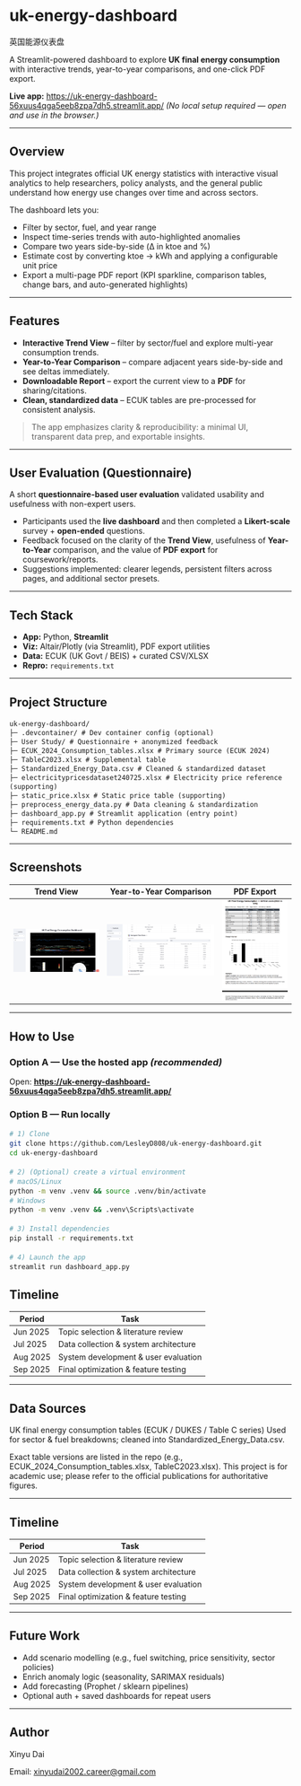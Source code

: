 # uk-energy-dashboard
英国能源仪表盘

A Streamlit-powered dashboard to explore **UK final energy consumption** with interactive trends, year-to-year comparisons, and one-click PDF export.

**Live app:** https://uk-energy-dashboard-56xuus4qga5eeb8zpa7dh5.streamlit.app/  *(No local setup required — open and use in the browser.)*

---

## Overview

This project integrates official UK energy statistics with interactive visual analytics to help researchers, policy analysts, and the general public understand how energy use changes over time and across sectors.

The dashboard lets you:

- Filter by sector, fuel, and year range
- Inspect time-series trends with auto-highlighted anomalies
- Compare two years side-by-side (Δ in ktoe and %)
- Estimate cost by converting ktoe → kWh and applying a configurable unit price
- Export a multi-page PDF report (KPI sparkline, comparison tables, change bars, and auto-generated highlights)

---

## Features

- **Interactive Trend View** – filter by sector/fuel and explore multi-year consumption trends.  
- **Year-to-Year Comparison** – compare adjacent years side-by-side and see deltas immediately.  
- **Downloadable Report** – export the current view to a **PDF** for sharing/citations.  
- **Clean, standardized data** – ECUK tables are pre-processed for consistent analysis.  

> The app emphasizes clarity & reproducibility: a minimal UI, transparent data prep, and exportable insights.

---

## User Evaluation (Questionnaire)

A short **questionnaire-based user evaluation** validated usability and usefulness with non-expert users.

- Participants used the **live dashboard** and then completed a **Likert-scale** survey + **open-ended** questions.  
- Feedback focused on the clarity of the **Trend View**, usefulness of **Year-to-Year** comparison, and the value of **PDF export** for coursework/reports.  
- Suggestions implemented: clearer legends, persistent filters across pages, and additional sector presets.

---

## Tech Stack

- **App:** Python, **Streamlit**  
- **Viz:** Altair/Plotly (via Streamlit), PDF export utilities  
- **Data:** ECUK (UK Govt / BEIS) + curated CSV/XLSX  
- **Repro:** `requirements.txt`

---

## Project Structure
```
uk-energy-dashboard/
├─ .devcontainer/ # Dev container config (optional)
├─ User Study/ # Questionnaire + anonymized feedback
├─ ECUK_2024_Consumption_tables.xlsx # Primary source (ECUK 2024)
├─ TableC2023.xlsx # Supplemental table
├─ Standardized_Energy_Data.csv # Cleaned & standardized dataset
├─ electricitypricesdataset240725.xlsx # Electricity price reference (supporting)
├─ static_price.xlsx # Static price table (supporting)
├─ preprocess_energy_data.py # Data cleaning & standardization
├─ dashboard_app.py # Streamlit application (entry point)
├─ requirements.txt # Python dependencies
└─ README.md
```


---

## Screenshots

| Trend View | Year-to-Year Comparison | PDF Export |
|---|---|---|
| ![Trend](screenshots/Trend%20View.png) | ![Y2Y](screenshots/Year-to-Year%20Comparison.png) | ![PDF](screenshots/PDF%20Export.png) |

---

## How to Use

### Option A — Use the hosted app *(recommended)*
Open: **https://uk-energy-dashboard-56xuus4qga5eeb8zpa7dh5.streamlit.app/**

### Option B — Run locally
```bash
# 1) Clone
git clone https://github.com/LesleyD808/uk-energy-dashboard.git
cd uk-energy-dashboard

# 2) (Optional) create a virtual environment
# macOS/Linux
python -m venv .venv && source .venv/bin/activate
# Windows
python -m venv .venv && .venv\Scripts\activate

# 3) Install dependencies
pip install -r requirements.txt

# 4) Launch the app
streamlit run dashboard_app.py
```


## Timeline

| Period   | Task                                  |
|----------|---------------------------------------|
| Jun 2025 | Topic selection & literature review   |
| Jul 2025 | Data collection & system architecture |
| Aug 2025 | System development & user evaluation  |
| Sep 2025 | Final optimization & feature testing  |

---

## Data Sources

UK final energy consumption tables (ECUK / DUKES / Table C series)
Used for sector & fuel breakdowns; cleaned into Standardized_Energy_Data.csv.

Exact table versions are listed in the repo (e.g., ECUK_2024_Consumption_tables.xlsx, TableC2023.xlsx).
This project is for academic use; please refer to the official publications for authoritative figures.

---

## Timeline

| Period   | Task                                  |
|----------|---------------------------------------|
| Jun 2025 | Topic selection & literature review   |
| Jul 2025 | Data collection & system architecture |
| Aug 2025 | System development & user evaluation  |
| Sep 2025 | Final optimization & feature testing  |

---

## Future Work

- Add scenario modelling (e.g., fuel switching, price sensitivity, sector policies)
- Enrich anomaly logic (seasonality, SARIMAX residuals)
- Add forecasting (Prophet / sklearn pipelines)
- Optional auth + saved dashboards for repeat users

---

## Author
Xinyu Dai

Email: xinyudai2002.career@gmail.com
